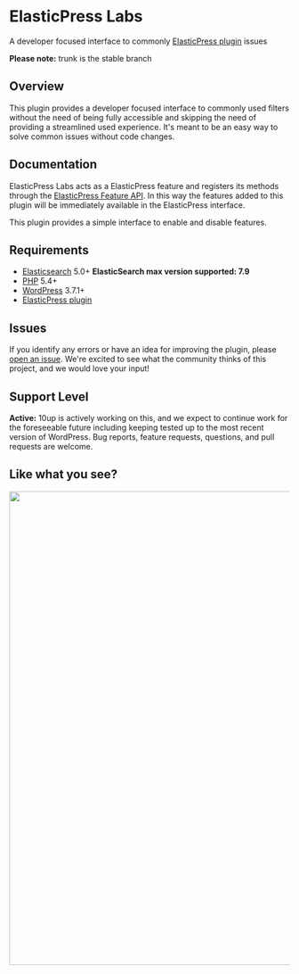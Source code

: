 # ElasticPress Labs

 A developer focused interface to commonly [ElasticPress plugin](https://github.com/10up/ElasticPress/) issues

**Please note:** trunk is the stable branch

## Overview

This plugin provides a developer focused interface to commonly used filters without the need
of being fully accessible and skipping the need of providing a streamlined used experience.
It's meant to be an easy way to solve common issues without code changes.

## Documentation

ElasticPress Labs acts as a ElasticPress feature and registers its methods through the
[ElasticPress Feature
API](http://10up.github.io/ElasticPress/tutorial-feature-api.html). In this way the
features added to this plugin will be immediately available in the ElasticPress interface.

This plugin provides a simple interface to enable and disable features.

## Requirements

* [Elasticsearch](https://www.elastic.co) 5.0+ **ElasticSearch max version supported: 7.9**
* [PHP](https://php.net/) 5.4+
* [WordPress](http://wordpress.org) 3.7.1+
* [ElasticPress plugin](https://github.com/10up/ElasticPress/)

## Issues

If you identify any errors or have an idea for improving the plugin, please [open an issue](https://github.com/10up/ElasticPressLabs/issues?state=open). We're excited to see what the community thinks of this project, and we would love your input!

## Support Level

**Active:** 10up is actively working on this, and we expect to continue work for the foreseeable future including keeping tested up to the most recent version of WordPress.  Bug reports, feature requests, questions, and pull requests are welcome.

## Like what you see?

<p align="center">
<a href="http://10up.com/contact/"><img src="https://10up.com/uploads/2016/10/10up-Github-Banner.png" width="850"></a>
</p>

